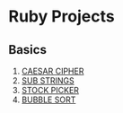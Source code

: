 # Ruby Projects

## Basics
1. [CAESAR CIPHER](https://github.com/kumarvaibhav45/ruby_projects/tree/master/caesar_cipher)
2. [SUB STRINGS](https://github.com/kumarvaibhav45/ruby_projects/tree/master/sub_strings)
3. [STOCK PICKER](https://github.com/kumarvaibhav45/ruby_projects/tree/master/stock_picker)
4. [BUBBLE SORT](https://github.com/kumarvaibhav45/ruby_projects/tree/master/bubble_sort)